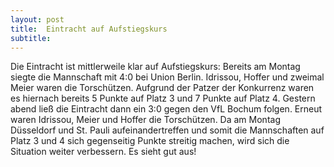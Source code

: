 ```yaml
---
layout: post
title:  Eintracht auf Aufstiegskurs
subtitle:  
---
```


Die Eintracht ist mittlerweile klar auf Aufstiegskurs: Bereits am Montag siegte die Mannschaft mit 4:0 bei Union Berlin. Idrissou, Hoffer und zweimal Meier waren die Torschützen. Aufgrund der Patzer der Konkurrenz waren es hiernach bereits 5 Punkte auf Platz 3 und 7 Punkte auf Platz 4. Gestern abend ließ die Eintracht dann ein 3:0 gegen den VfL Bochum folgen. Erneut waren Idrissou, Meier und Hoffer die Torschützen. Da am Montag Düsseldorf und St. Pauli aufeinandertreffen und somit die Mannschaften auf Platz 3 und 4 sich gegenseitig Punkte streitig machen, wird sich die Situation weiter verbessern. Es sieht gut aus!


